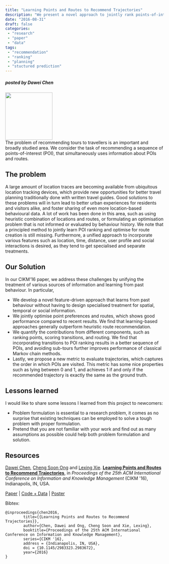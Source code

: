 ```yaml
---
title: "Learning Points and Routes to Recommend Trajectories"
description: "We present a novel approach to jointly rank points-of-interest and plan routes"
date: "2016-08-31"
draft: false
categories:
 - "research"
 - "paper"
 - "data"
tags:
 - "recommendation"
 - "ranking"
 - "planning"
 - "stuctured prediction"
---
```


##### posted by _Dawei Chen_ 

<img src="/img/trajrec/threeflavours.png" height="150"> <br>
The problem of recommending tours to travellers is an important and broadly studied area. We consider the task of recommending a sequence of points-of-interest (POI), that simultaneously uses information about POIs and routes. 

<!--more-->

The problem
-------------------------
A large amount of location traces are becoming available from ubiquitous location tracking devices, which provide new opportunities for better travel planning traditionally done with written travel guides. Good solutions to these problems will in turn lead to better urban experiences for residents and visitors alike, and foster sharing of even more location-based behavioural data. A lot of work has been done in this area, such as using heuristic combination of locations and routes, or formulating an optimisation problem that is not informed or evaluated by behaviour history. We note that a principled method to jointly learn POI ranking and optimise for route creation is still missing. Furthermore, a unified approach to incorporate various features such as location, time, distance, user profile and social interactions is desired, as they tend to get specialised and separate treatments.


Our Solution
-------------------------
In our CIKM'16 paper, we address these challenges by unifying the treatment of various sources of information and learning from past behaviour. In particular,

* We develop a novel feature-driven approach that learns from past behaviour without having to design specialised treatment for spatial, temporal or social information. 
* We jointly optimise point preferences and routes, which shows good performance compared to recent results. We find that learning-based approaches generally outperform heuristic route recommendation. 
* We quantify the contributions from different components, such as ranking points, scoring transitions, and routing. We find that incorporating transitions to POI ranking results in a better sequence of POIs, and avoiding sub-tours further improves performance of classical Markov chain methods.
* Lastly, we propose a new metric to evaluate trajectories, which captures the order in which POIs are visited. This metric has some nice properties such as lying between 0 and 1, and achieves 1 if and only if the recommended trajectory is exactly the same as the ground truth.


Lessons learned
--------------------
I would like to share some lessons I learned from this project to newcomers:

* Problem formulation is essential to a research problem, it comes as no surprise that existing techniques can be employed to solve a tough problem with proper formulation.
* Pretend that you are not familiar with your work and find out as many assumptions as possible could help both problem formulation and solution.


Resources
--------------------
[Dawei Chen](http://cm.cecs.anu.edu.au/people), [Cheng Soon Ong](http://ong-home.my/) and [Lexing Xie](http://users.cecs.anu.edu.au/~xlx/). **[Learning Points and Routes to Recommend Trajectories](http://arxiv.org/pdf/1608.07051v1.pdf)**, in *Proceedings of the 25th ACM International Conference on Information and Knowledge Management* (CIKM '16), Indianapolis, IN, USA.

[Paper](http://arxiv.org/pdf/1608.07051v1.pdf) |
[Code + Data](https://bitbucket.org/d-chen/tour-cikm16) |
[Poster](http://cm.cecs.anu.edu.au/documents/chen_cikm16_poster.pdf)

Bibtex:
```
@inproceedings{chen2016,
        title={{Learning Points and Routes to Recommend Trajectories}},
        author={Chen, Dawei and Ong, Cheng Soon and Xie, Lexing},
        booktitle={Proceedings of the 25th ACM International Conference on Information and Knowledge Management},
        series={CIKM '16},
        address = {Indianapolis, IN, USA},
        doi = {10.1145/2983323.2983672},
        year={2016}
}
```

<br />
<br />
